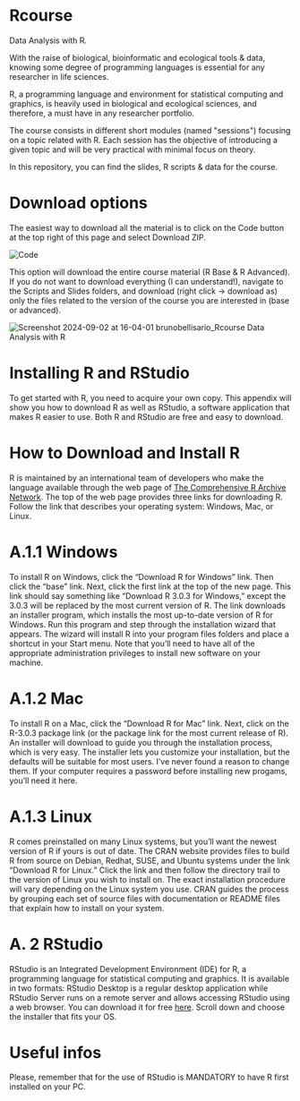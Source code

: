 # Rcourse
Data Analysis with R.

With the raise of biological, bioinformatic and ecological tools & data, knowing some degree of programming languages is essential for any researcher in life sciences.

R, a programming language and environment for statistical computing and graphics, is heavily used in biological and ecological sciences, and therefore, a must have in any researcher portfolio.

The course consists in different short modules (named "sessions") focusing on a topic related with R.
Each session has the objective of introducing a given topic and will be very practical with minimal focus on theory. 

In this repository, you can find the slides, R scripts & data for the course.


# Download options

The easiest way to download all the material is to click on the Code button at the top right of this page and select Download ZIP.

![Code](https://github.com/user-attachments/assets/edd92ea1-04a5-469f-b82d-c7d9e0e6ef59)

This option will download the entire course material (R Base & R Advanced).
If you do not want to download everything (I can understand!), navigate to the Scripts and Slides folders, and download (right click -> download as) only the files related to the version of the course you are interested in (base or advanced).

![Screenshot 2024-09-02 at 16-04-01 brunobellisario_Rcourse Data Analysis with R](https://github.com/user-attachments/assets/55098db6-9f1a-43b0-8649-72f8104c1b8e)


# Installing R and RStudio

To get started with R, you need to acquire your own copy. This appendix will show you how to download R as well as RStudio, a software application that makes R easier to use.
Both R and RStudio are free and easy to download.

# How to Download and Install R

R is maintained by an international team of developers who make the language available through the web page of [The Comprehensive R Archive Network](https://cran.r-project.org). The top of the web page provides three links for downloading R. Follow the link that describes your operating system: Windows, Mac, or Linux.

# A.1.1 Windows

To install R on Windows, click the “Download R for Windows” link. Then click the “base” link. Next, click the first link at the top of the new page. This link should say something like “Download R 3.0.3 for Windows,” except the 3.0.3 will be replaced by the most current version of R. The link downloads an installer program, which installs the most up-to-date version of R for Windows. Run this program and step through the installation wizard that appears. The wizard will install R into your program files folders and place a shortcut in your Start menu. Note that you’ll need to have all of the appropriate administration privileges to install new software on your machine.

# A.1.2 Mac

To install R on a Mac, click the “Download R for Mac” link. Next, click on the R-3.0.3 package link (or the package link for the most current release of R). An installer will download to guide you through the installation process, which is very easy. The installer lets you customize your installation, but the defaults will be suitable for most users. I’ve never found a reason to change them. If your computer requires a password before installing new progams, you’ll need it here.

# A.1.3 Linux

R comes preinstalled on many Linux systems, but you’ll want the newest version of R if yours is out of date. The CRAN website provides files to build R from source on Debian, Redhat, SUSE, and Ubuntu systems under the link “Download R for Linux.” Click the link and then follow the directory trail to the version of Linux you wish to install on. The exact installation procedure will vary depending on the Linux system you use. CRAN guides the process by grouping each set of source files with documentation or README files that explain how to install on your system.

# A. 2 RStudio

RStudio is an Integrated Development Environment (IDE) for R, a programming language for statistical computing and graphics. It is available in two formats: RStudio Desktop is a regular desktop application while RStudio Server runs on a remote server and allows accessing RStudio using a web browser.
You can download it for free [here](https://www.rstudio.com/products/rstudio/download/#download). Scroll down and choose the installer that fits your OS.

# Useful infos

Please, remember that for the use of RStudio is MANDATORY to have R first installed on your PC.

